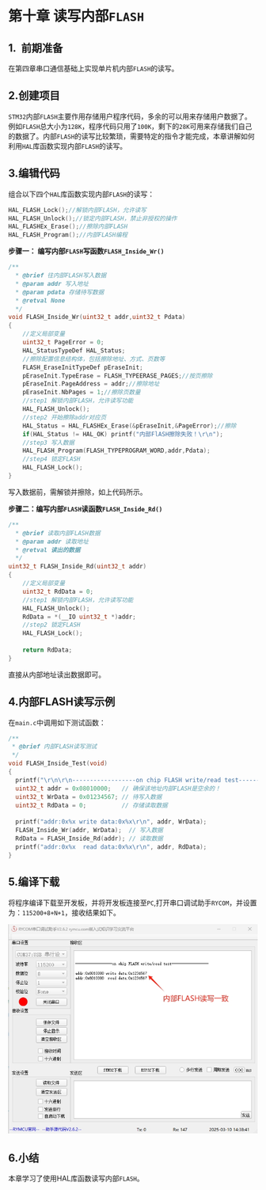 # 第十章 读写内部`FLASH`

## 1.  前期准备

在第四章串口通信基础上实现单片机内部`FLASH`的读写。

## 2.创建项目

`STM32`内部`FLASH`主要作用存储用户程序代码，多余的可以用来存储用户数据了。例如`FLASH`总大小为`128K`，程序代码只用了`100K`，剩下的`28K`可用来存储我们自己的数据了。内部`FLASH`的读写比较繁琐，需要特定的指令才能完成，本章讲解如何利用`HAL`库函数实现内部`FLASH`的读写。

## 3.编辑代码

组合以下四个`HAL`库函数实现内部`FLASH`的读写：

```c
HAL_FLASH_Lock();//解锁内部FLASH，允许读写
HAL_FLASH_Unlock();//锁定内部FLASH，禁止非授权的操作
HAL_FLASHEx_Erase();//擦除内部FLASH
HAL_FLASH_Program();//内部FLASH编程
```

**步骤一： 编写内部`FLASH`写函数`FLASH_Inside_Wr()`**

```c
/**
  * @brief 往内部FLASH写入数据
  * @param addr 写入地址
  * @param pdata 存储待写数据
  * @retval None
  */
void FLASH_Inside_Wr(uint32_t addr,uint32_t Pdata)
{
    //定义局部变量
    uint32_t PageError = 0;
    HAL_StatusTypeDef HAL_Status;
    //擦除配置信息结构体，包括擦除地址、方式、页数等
    FLASH_EraseInitTypeDef pEraseInit;
    pEraseInit.TypeErase = FLASH_TYPEERASE_PAGES;//按页擦除
    pEraseInit.PageAddress = addr;//擦除地址
    pEraseInit.NbPages = 1;//擦除页数量
    //step1 解锁内部FLASH，允许读写功能
    HAL_FLASH_Unlock();
    //step2 开始擦除addr对应页
    HAL_Status = HAL_FLASHEx_Erase(&pEraseInit,&PageError);//擦除
    if(HAL_Status != HAL_OK) printf("内部FlASH擦除失败！\r\n");
    //step3 写入数据
    HAL_FLASH_Program(FLASH_TYPEPROGRAM_WORD,addr,Pdata);
    //step4 锁定FLASH
    HAL_FLASH_Lock();
}
```

写入数据前，需解锁并擦除，如上代码所示。

**步骤二：编写内部`FLASH`读函数`FLASH_Inside_Rd()`**

```c
/**
  * @brief 读取内部FLASH数据
  * @param addr 读取地址
  * @retval 读出的数据
  */
uint32_t FLASH_Inside_Rd(uint32_t addr)
{
    //定义局部变量
    uint32_t RdData = 0;
    //step1 解锁内部FLASH，允许读写功能
    HAL_FLASH_Unlock();
    RdData = *(__IO uint32_t *)addr;
    //step2 锁定FLASH
    HAL_FLASH_Lock();

    return RdData;
}
```

直接从内部地址读出数据即可。

## 4.内部FLASH读写示例

在`main.c`中调用如下测试函数：

```c
/**
 * @brief 内部FLASH读写测试
 */
void FLASH_Inside_Test(void)
{
  printf("\r\n\r\n------------------on chip FLASH write/read test------------------\r\n\r\n");
  uint32_t addr = 0x08010000;   // 确保该地址内部FLASH是空余的！
  uint32_t WrData = 0x01234567; // 待写入数据
  uint32_t RdData = 0;          // 存储读取数据

  printf("addr:0x%x write data:0x%x\r\n", addr, WrData);
  FLASH_Inside_Wr(addr, WrData);  // 写入数据
  RdData = FLASH_Inside_Rd(addr); // 读取数据
  printf("addr:0x%x  read data:0x%x\r\n", addr, RdData);
}
```

## 5.编译下载

将程序编译下载至开发板，并将开发板连接至`PC`,打开串口调试助手`RYCOM`，并设置为：`115200+8+N+1`，接收结果如下。

![](images/flash.jpg)

## 6.小结

本章学习了使用HAL库函数读写内部`FLASH`。